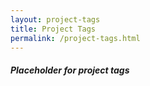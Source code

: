 ```yaml
---
layout: project-tags
title: Project Tags
permalink: /project-tags.html
---
```

##### Placeholder for project tags
